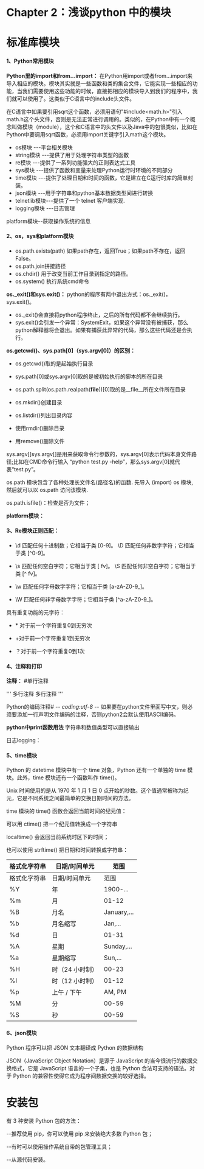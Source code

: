 # Chapter 2：浅谈python 中的模块

# **标准库模块**

#### **1、Python常用模块**

**Python里的import和from...import：**
在Python用import或者from...import来导入相应的模块。模块其实就是一些函数和类的集合文件，它能实现一些相应的功能，当我们需要使用这些功能的时候，直接把相应的模块导入到我们的程序中，我们就可以使用了。这类似于C语言中的include头文件。

在C语言中如果要引用sqrt这个函数，必须用语句"#include<math.h>"引入math.h这个头文件，否则是无法正常进行调用的。类似的，在Python中有一个概念叫做模块（module），这个和C语言中的头文件以及Java中的包很类似，比如在Python中要调用sqrt函数，必须用import关键字引入math这个模块。

+ os模块 ---平台相关模块
+ string模块 ---提供了用于处理字符串类型的函数
+ re模块 ---提供了一系列功能强大的正则表达式工具
+ sys模块 ---提供了函数和变量来处理Python运行时环境的不同部分
+ time模块 ---提供了处理日期和时间的函数，它是建立在C运行时库的简单封装。
+ json模块 ---用于字符串和python基本数据类型间进行转换
+ telnetlib模块---提供了一个 telnet 客户端实现.
+ logging模块 ---日志管理

platform模块--获取操作系统的信息

#### **2、os，sys和platform模块**

+ os.path.exists(path) 如果path存在，返回True；如果path不存在，返回False。
+ os.path.join拼接路径
+ os.chdir() 用于改变当前工作目录到指定的路径。
+ os.system() 执行系统cmd命令

**os._exit()和sys.exit()：**
python的程序有两中退出方式：os._exit()，sys.exit()。
+ os._exit()会直接将python程序终止，之后的所有代码都不会继续执行。
+ sys.exit()会引发一个异常：SystemExit，如果这个异常没有被捕获，那么python解释器将会退出。如果有捕获此异常的代码，那么这些代码还是会执行。

**os.getcwd()、sys.path[0]（sys.argv[0]）的区别：**
+ os.getcwd()取的是起始执行目录
+ sys.path[0]或sys.argv[0]取的是被初始执行的脚本的所在目录
+ os.path.split(os.path.realpath(__file__))[0]取的是__file__所在文件所在目录
+ os.mkdir()创建目录

+ os.listdir()列出目录内容

+ 使用rmdir()删除目录
+ 用remove()删除文件

sys.argv[]sys.argv[]是用来获取命令行参数的，sys.argv[0]表示代码本身文件路径;比如在CMD命令行输入 “python test.py -help”，那么sys.argv[0]就代表“test.py”。

os.path 模块包含了各种处理长文件名(路径名)的函数. 先导入 (import) os 模块, 然后就可以以 os.path 访问该模块.

os.path.isfile()：检查是否为文件；

 **platform模块：**

#### **3、Re模块正则匹配：**

+ \d 匹配任何十进制数；它相当于类 [0-9]。 \D 匹配任何非数字字符；它相当于类 [^0-9]。

+ \s 匹配任何空白字符；它相当于类 [ fv]。 \S 匹配任何非空白字符；它相当于类 [^ fv]。

+ \w 匹配任何字母数字字符；它相当于类 [a-zA-Z0-9_]。

+ \W 匹配任何非字母数字字符；它相当于类 [^a-zA-Z0-9_]。

具有重复功能的元字符：

+ \* 对于前一个字符重复0到无穷次

+ +对于前一个字符重复1到无穷次

+ ？对于前一个字符重复0到1次 

#### **4、注释和打印**

**注释：**
\#单行注释

'''
多行注释
多行注释
''' 

Python的编码注释# -*- coding:utf-8 -*-
如果要在python文件里面写中文，则必须要添加一行声明文件编码的注释，否则python2会默认使用ASCII编码。

**python中print函数用法**
字符串和数值类型可以直接输出

日志logging：

#### 5、time模块

 Python 的 datetime 模块中有一个 time 对象，Python 还有一个单独的 time 模块。此外，time 模块还有一个函数叫作 time()。

Unix 时间使用的是从 1970 年 1 月 1 日 0 点开始的秒数。这个值通常被称为纪元，它是不同系统之间最简单的交换日期时间的方法。

time 模块的 time() 函数会返回当前时间的纪元值：

可以用 ctime() 把一个纪元值转换成一个字符串

localtime() 会返回当前系统时区下的时间；

也可以使用 strftime() 把日期和时间转换成字符串：

| 格式化字符串 | 日期/时间单元   | 范围        |
| ------------ | --------------- | ----------- |
| 格式化字符串 | 日期/时间单元   | 范围        |
| %Y           | 年              | 1900-...    |
| %m           | 月              | 01-12       |
| %B           | 月名            | January,... |
| %b           | 月名缩写        | Jan,...     |
| %d           | 日              | 01-31       |
| %A           | 星期            | Sunday,...  |
| %a           | 星期缩写        | Sun,...     |
| %H           | 时（24 小时制） | 00-23       |
| %I           | 时（12 小时制） | 01-12       |
| %p           | 上午 / 下午     | AM, PM      |
| %M           | 分              | 00-59       |
| %S           | 秒              | 00-59       |

####  **6、json模块**

Python 程序可以把 JSON 文本翻译成 Python 的数据结构

JSON（JavaScript Object Notation）是源于 JavaScript 的当今很流行的数据交换格式，它是 JavaScript 语言的一个子集，也是 Python 合法可支持的语法。对于 Python 的兼容性使得它成为程序间数据交换的较好选择。

# **安装包**

有 3 种安装 Python 包的方法：

--推荐使用 pip，你可以使用 pip 来安装绝大多数 Python 包；

--有时可以使用操作系统自带的包管理工具；

--从源代码安装。
